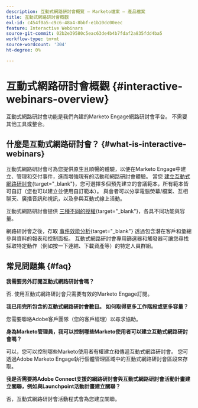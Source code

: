 ```yaml
---
description: 互動式網路研討會概覽 — Marketo檔案 — 產品檔案
title: 互動式網路研討會概觀
exl-id: c454f0a5-c9c6-48a4-8bbf-e1b10dc00eec
feature: Interactive Webinars
source-git-commit: 02b2e39580c5eac63de4b4b7fdaf2a835fdd4ba5
workflow-type: tm+mt
source-wordcount: '304'
ht-degree: 0%

---
```


# 互動式網路研討會概觀 {#interactive-webinars-overview}

互動式網路研討會功能是我們內建的Marketo Engage網路研討會平台。 不需要其他工具或整合。

## 什麼是互動式網路研討會？ {#what-is-interactive-webinars}

互動式網路研討會可為您提供原生且順暢的體驗，以便在Marketo Engage中建立、管理和交付事件，進而增強現有的活動和網路研討會體驗。 當您 [建立互動式網路研討會](/help/marketo/product-docs/demand-generation/events/interactive-webinars/create-an-interactive-webinar.md){target="_blank"}，您可選擇多個預先建立的會議範本，所有範本皆可自訂（您也可以建立並使用自訂範本）。 與會者可以分享電腦熒幕/檔案、互相聊天、廣播音訊和視訊，以及參與互動式線上活動。

互動式網路研討會提供 [三種不同的授權](/help/marketo/product-docs/demand-generation/events/interactive-webinars/user-and-license-management.md){target="_blank"}，各具不同功能與容量。

網路研討會之後，存取 [事件效能分析](/help/marketo/product-docs/demand-generation/events/interactive-webinars/event-workflows.md){target="_blank"} 透過包含潛在客戶和彙總參與資料的報表和控制面板。 互動式網路研討會專用篩選器和觸發器可讓您尋找採取特定動作（例如按一下連結、下載資產等）的特定人員群組。

## 常見問題集 {#faq}

**我需要另外訂閱互動式網路研討會嗎？**

否. 使用互動式網路研討會只需要有效的Marketo Engage訂閱。

**我已用完所包含的互動式網路研討會數目。 如何取得更多工作階段或更多容量？**

您需要聯絡Adobe客戶團隊（您的客戶經理）以尋求協助。

**身為Marketo管理員，我可以控制哪些Marketo使用者可以建立互動式網路研討會嗎？**

可以，您可以控制哪些Marketo使用者有權建立和傳遞互動式網路研討會。 您可透過Adobe Marketo Engage執行個體管理區域中的互動式網路研討會區段來存取。

**我是否需要將Adobe Connect支援的網路研討會與互動式網路研討會活動計畫建立關聯，例如與Launchpoint活動計畫建立關聯？**

否，互動式網路研討會活動程式會為您建立關聯。
